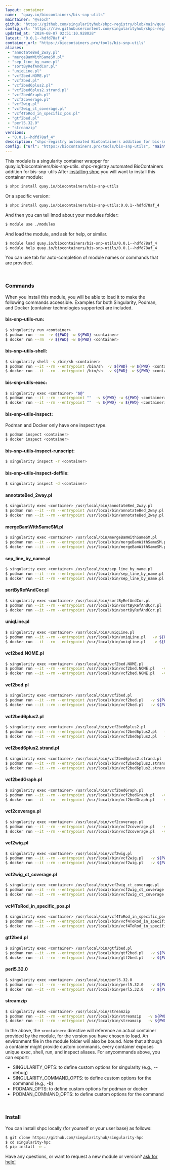 ```yaml
---
layout: container
name:  "quay.io/biocontainers/bis-snp-utils"
maintainer: "@vsoch"
github: "https://github.com/singularityhub/shpc-registry/blob/main/quay.io/biocontainers/bis-snp-utils/container.yaml"
config_url: "https://raw.githubusercontent.com/singularityhub/shpc-registry/main/quay.io/biocontainers/bis-snp-utils/container.yaml"
updated_at: "2024-08-07 02:51:10.928028"
latest: "0.0.1--hdfd78af_4"
container_url: "https://biocontainers.pro/tools/bis-snp-utils"
aliases:
 - "annotateBed_2way.pl"
 - "mergeBamWithSameSM.pl"
 - "sep_line_by_name.pl"
 - "sortByRefAndCor.pl"
 - "uniqLine.pl"
 - "vcf2bed.NOME.pl"
 - "vcf2bed.pl"
 - "vcf2bed6plus2.pl"
 - "vcf2bed6plus2.strand.pl"
 - "vcf2bedGraph.pl"
 - "vcf2coverage.pl"
 - "vcf2wig.pl"
 - "vcf2wig_ct_coverage.pl"
 - "vcf4ToRod_in_specific_pos.pl"
 - "gtf2bed.pl"
 - "perl5.32.0"
 - "streamzip"
versions:
 - "0.0.1--hdfd78af_4"
description: "shpc-registry automated BioContainers addition for bis-snp-utils"
config: {"url": "https://biocontainers.pro/tools/bis-snp-utils", "maintainer": "@vsoch", "description": "shpc-registry automated BioContainers addition for bis-snp-utils", "latest": {"0.0.1--hdfd78af_4": "sha256:64cf2d3bf4463bc7d66e2b7389c4cd1bb7d1025bc55fe3fef3a8315d8d97acd9"}, "tags": {"0.0.1--hdfd78af_4": "sha256:64cf2d3bf4463bc7d66e2b7389c4cd1bb7d1025bc55fe3fef3a8315d8d97acd9"}, "docker": "quay.io/biocontainers/bis-snp-utils", "aliases": {"annotateBed_2way.pl": "/usr/local/bin/annotateBed_2way.pl", "mergeBamWithSameSM.pl": "/usr/local/bin/mergeBamWithSameSM.pl", "sep_line_by_name.pl": "/usr/local/bin/sep_line_by_name.pl", "sortByRefAndCor.pl": "/usr/local/bin/sortByRefAndCor.pl", "uniqLine.pl": "/usr/local/bin/uniqLine.pl", "vcf2bed.NOME.pl": "/usr/local/bin/vcf2bed.NOME.pl", "vcf2bed.pl": "/usr/local/bin/vcf2bed.pl", "vcf2bed6plus2.pl": "/usr/local/bin/vcf2bed6plus2.pl", "vcf2bed6plus2.strand.pl": "/usr/local/bin/vcf2bed6plus2.strand.pl", "vcf2bedGraph.pl": "/usr/local/bin/vcf2bedGraph.pl", "vcf2coverage.pl": "/usr/local/bin/vcf2coverage.pl", "vcf2wig.pl": "/usr/local/bin/vcf2wig.pl", "vcf2wig_ct_coverage.pl": "/usr/local/bin/vcf2wig_ct_coverage.pl", "vcf4ToRod_in_specific_pos.pl": "/usr/local/bin/vcf4ToRod_in_specific_pos.pl", "gtf2bed.pl": "/usr/local/bin/gtf2bed.pl", "perl5.32.0": "/usr/local/bin/perl5.32.0", "streamzip": "/usr/local/bin/streamzip"}}
---
```


This module is a singularity container wrapper for quay.io/biocontainers/bis-snp-utils.
shpc-registry automated BioContainers addition for bis-snp-utils
After [installing shpc](#install) you will want to install this container module:


```bash
$ shpc install quay.io/biocontainers/bis-snp-utils
```

Or a specific version:

```bash
$ shpc install quay.io/biocontainers/bis-snp-utils:0.0.1--hdfd78af_4
```

And then you can tell lmod about your modules folder:

```bash
$ module use ./modules
```

And load the module, and ask for help, or similar.

```bash
$ module load quay.io/biocontainers/bis-snp-utils/0.0.1--hdfd78af_4
$ module help quay.io/biocontainers/bis-snp-utils/0.0.1--hdfd78af_4
```

You can use tab for auto-completion of module names or commands that are provided.

<br>

### Commands

When you install this module, you will be able to load it to make the following commands accessible.
Examples for both Singularity, Podman, and Docker (container technologies supported) are included.

#### bis-snp-utils-run:

```bash
$ singularity run <container>
$ podman run --rm  -v ${PWD} -w ${PWD} <container>
$ docker run --rm  -v ${PWD} -w ${PWD} <container>
```

#### bis-snp-utils-shell:

```bash
$ singularity shell -s /bin/sh <container>
$ podman run --it --rm --entrypoint /bin/sh  -v ${PWD} -w ${PWD} <container>
$ docker run --it --rm --entrypoint /bin/sh  -v ${PWD} -w ${PWD} <container>
```

#### bis-snp-utils-exec:

```bash
$ singularity exec <container> "$@"
$ podman run --it --rm --entrypoint ""  -v ${PWD} -w ${PWD} <container> "$@"
$ docker run --it --rm --entrypoint ""  -v ${PWD} -w ${PWD} <container> "$@"
```

#### bis-snp-utils-inspect:

Podman and Docker only have one inspect type.

```bash
$ podman inspect <container>
$ docker inspect <container>
```

#### bis-snp-utils-inspect-runscript:

```bash
$ singularity inspect -r <container>
```

#### bis-snp-utils-inspect-deffile:

```bash
$ singularity inspect -d <container>
```


#### annotateBed_2way.pl

```bash
$ singularity exec <container> /usr/local/bin/annotateBed_2way.pl
$ podman run --it --rm --entrypoint /usr/local/bin/annotateBed_2way.pl   -v ${PWD} -w ${PWD} <container> -c " $@"
$ docker run --it --rm --entrypoint /usr/local/bin/annotateBed_2way.pl   -v ${PWD} -w ${PWD} <container> -c " $@"
```


#### mergeBamWithSameSM.pl

```bash
$ singularity exec <container> /usr/local/bin/mergeBamWithSameSM.pl
$ podman run --it --rm --entrypoint /usr/local/bin/mergeBamWithSameSM.pl   -v ${PWD} -w ${PWD} <container> -c " $@"
$ docker run --it --rm --entrypoint /usr/local/bin/mergeBamWithSameSM.pl   -v ${PWD} -w ${PWD} <container> -c " $@"
```


#### sep_line_by_name.pl

```bash
$ singularity exec <container> /usr/local/bin/sep_line_by_name.pl
$ podman run --it --rm --entrypoint /usr/local/bin/sep_line_by_name.pl   -v ${PWD} -w ${PWD} <container> -c " $@"
$ docker run --it --rm --entrypoint /usr/local/bin/sep_line_by_name.pl   -v ${PWD} -w ${PWD} <container> -c " $@"
```


#### sortByRefAndCor.pl

```bash
$ singularity exec <container> /usr/local/bin/sortByRefAndCor.pl
$ podman run --it --rm --entrypoint /usr/local/bin/sortByRefAndCor.pl   -v ${PWD} -w ${PWD} <container> -c " $@"
$ docker run --it --rm --entrypoint /usr/local/bin/sortByRefAndCor.pl   -v ${PWD} -w ${PWD} <container> -c " $@"
```


#### uniqLine.pl

```bash
$ singularity exec <container> /usr/local/bin/uniqLine.pl
$ podman run --it --rm --entrypoint /usr/local/bin/uniqLine.pl   -v ${PWD} -w ${PWD} <container> -c " $@"
$ docker run --it --rm --entrypoint /usr/local/bin/uniqLine.pl   -v ${PWD} -w ${PWD} <container> -c " $@"
```


#### vcf2bed.NOME.pl

```bash
$ singularity exec <container> /usr/local/bin/vcf2bed.NOME.pl
$ podman run --it --rm --entrypoint /usr/local/bin/vcf2bed.NOME.pl   -v ${PWD} -w ${PWD} <container> -c " $@"
$ docker run --it --rm --entrypoint /usr/local/bin/vcf2bed.NOME.pl   -v ${PWD} -w ${PWD} <container> -c " $@"
```


#### vcf2bed.pl

```bash
$ singularity exec <container> /usr/local/bin/vcf2bed.pl
$ podman run --it --rm --entrypoint /usr/local/bin/vcf2bed.pl   -v ${PWD} -w ${PWD} <container> -c " $@"
$ docker run --it --rm --entrypoint /usr/local/bin/vcf2bed.pl   -v ${PWD} -w ${PWD} <container> -c " $@"
```


#### vcf2bed6plus2.pl

```bash
$ singularity exec <container> /usr/local/bin/vcf2bed6plus2.pl
$ podman run --it --rm --entrypoint /usr/local/bin/vcf2bed6plus2.pl   -v ${PWD} -w ${PWD} <container> -c " $@"
$ docker run --it --rm --entrypoint /usr/local/bin/vcf2bed6plus2.pl   -v ${PWD} -w ${PWD} <container> -c " $@"
```


#### vcf2bed6plus2.strand.pl

```bash
$ singularity exec <container> /usr/local/bin/vcf2bed6plus2.strand.pl
$ podman run --it --rm --entrypoint /usr/local/bin/vcf2bed6plus2.strand.pl   -v ${PWD} -w ${PWD} <container> -c " $@"
$ docker run --it --rm --entrypoint /usr/local/bin/vcf2bed6plus2.strand.pl   -v ${PWD} -w ${PWD} <container> -c " $@"
```


#### vcf2bedGraph.pl

```bash
$ singularity exec <container> /usr/local/bin/vcf2bedGraph.pl
$ podman run --it --rm --entrypoint /usr/local/bin/vcf2bedGraph.pl   -v ${PWD} -w ${PWD} <container> -c " $@"
$ docker run --it --rm --entrypoint /usr/local/bin/vcf2bedGraph.pl   -v ${PWD} -w ${PWD} <container> -c " $@"
```


#### vcf2coverage.pl

```bash
$ singularity exec <container> /usr/local/bin/vcf2coverage.pl
$ podman run --it --rm --entrypoint /usr/local/bin/vcf2coverage.pl   -v ${PWD} -w ${PWD} <container> -c " $@"
$ docker run --it --rm --entrypoint /usr/local/bin/vcf2coverage.pl   -v ${PWD} -w ${PWD} <container> -c " $@"
```


#### vcf2wig.pl

```bash
$ singularity exec <container> /usr/local/bin/vcf2wig.pl
$ podman run --it --rm --entrypoint /usr/local/bin/vcf2wig.pl   -v ${PWD} -w ${PWD} <container> -c " $@"
$ docker run --it --rm --entrypoint /usr/local/bin/vcf2wig.pl   -v ${PWD} -w ${PWD} <container> -c " $@"
```


#### vcf2wig_ct_coverage.pl

```bash
$ singularity exec <container> /usr/local/bin/vcf2wig_ct_coverage.pl
$ podman run --it --rm --entrypoint /usr/local/bin/vcf2wig_ct_coverage.pl   -v ${PWD} -w ${PWD} <container> -c " $@"
$ docker run --it --rm --entrypoint /usr/local/bin/vcf2wig_ct_coverage.pl   -v ${PWD} -w ${PWD} <container> -c " $@"
```


#### vcf4ToRod_in_specific_pos.pl

```bash
$ singularity exec <container> /usr/local/bin/vcf4ToRod_in_specific_pos.pl
$ podman run --it --rm --entrypoint /usr/local/bin/vcf4ToRod_in_specific_pos.pl   -v ${PWD} -w ${PWD} <container> -c " $@"
$ docker run --it --rm --entrypoint /usr/local/bin/vcf4ToRod_in_specific_pos.pl   -v ${PWD} -w ${PWD} <container> -c " $@"
```


#### gtf2bed.pl

```bash
$ singularity exec <container> /usr/local/bin/gtf2bed.pl
$ podman run --it --rm --entrypoint /usr/local/bin/gtf2bed.pl   -v ${PWD} -w ${PWD} <container> -c " $@"
$ docker run --it --rm --entrypoint /usr/local/bin/gtf2bed.pl   -v ${PWD} -w ${PWD} <container> -c " $@"
```


#### perl5.32.0

```bash
$ singularity exec <container> /usr/local/bin/perl5.32.0
$ podman run --it --rm --entrypoint /usr/local/bin/perl5.32.0   -v ${PWD} -w ${PWD} <container> -c " $@"
$ docker run --it --rm --entrypoint /usr/local/bin/perl5.32.0   -v ${PWD} -w ${PWD} <container> -c " $@"
```


#### streamzip

```bash
$ singularity exec <container> /usr/local/bin/streamzip
$ podman run --it --rm --entrypoint /usr/local/bin/streamzip   -v ${PWD} -w ${PWD} <container> -c " $@"
$ docker run --it --rm --entrypoint /usr/local/bin/streamzip   -v ${PWD} -w ${PWD} <container> -c " $@"
```



In the above, the `<container>` directive will reference an actual container provided
by the module, for the version you have chosen to load. An environment file in the
module folder will also be bound. Note that although a container
might provide custom commands, every container exposes unique exec, shell, run, and
inspect aliases. For anycommands above, you can export:

 - SINGULARITY_OPTS: to define custom options for singularity (e.g., --debug)
 - SINGULARITY_COMMAND_OPTS: to define custom options for the command (e.g., -b)
 - PODMAN_OPTS: to define custom options for podman or docker
 - PODMAN_COMMAND_OPTS: to define custom options for the command

<br>

### Install

You can install shpc locally (for yourself or your user base) as follows:

```bash
$ git clone https://github.com/singularityhub/singularity-hpc
$ cd singularity-hpc
$ pip install -e .
```

Have any questions, or want to request a new module or version? [ask for help!](https://github.com/singularityhub/singularity-hpc/issues)